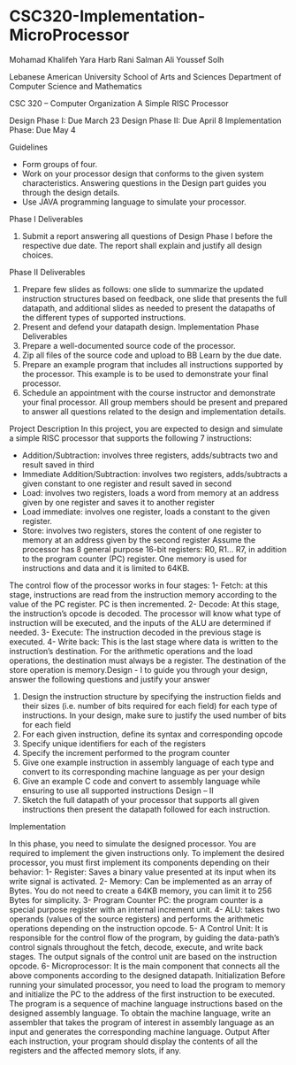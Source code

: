 # CSC320-Implementation-MicroProcessor

Mohamad Khalifeh
Yara Harb
Rani Salman
Ali Youssef Solh

Lebanese American University 
School of Arts and Sciences
Department of Computer Science and Mathematics

CSC 320 – Computer Organization
A Simple RISC Processor

Design Phase I: Due March 23
Design Phase II: Due April 8
Implementation Phase: Due May 4

Guidelines
- Form groups of four.
- Work on your processor design that conforms to the given system characteristics. 
Answering questions in the Design part guides you through the design details. 
- Use JAVA programming language to simulate your processor. 

Phase I Deliverables
1. Submit a report answering all questions of Design Phase I before the respective due 
date. The report shall explain and justify all design choices. 

Phase II Deliverables
1. Prepare few slides as follows: one slide to summarize the updated instruction 
structures based on feedback, one slide that presents the full datapath, and additional 
slides as needed to present the datapaths of the different types of supported 
instructions. 
2. Present and defend your datapath design.
Implementation Phase Deliverables
1. Prepare a well-documented source code of the processor.
2. Zip all files of the source code and upload to BB Learn by the due date.
3. Prepare an example program that includes all instructions supported by the processor. 
This example is to be used to demonstrate your final processor. 
4. Schedule an appointment with the course instructor and demonstrate your final 
processor. All group members should be present and prepared to answer all questions 
related to the design and implementation details.


Project Description
In this project, you are expected to design and simulate a simple RISC processor that supports 
the following 7 instructions:
- Addition/Subtraction: involves three registers, adds/subtracts two and result saved in 
third
- Immediate Addition/Subtraction: involves two registers, adds/subtracts a given constant 
to one register and result saved in second
- Load: involves two registers, loads a word from memory at an address given by one 
register and saves it to another register
- Load immediate: involves one register, loads a constant to the given register. 
- Store: involves two registers, stores the content of one register to memory at an address 
given by the second register
Assume the processor has 8 general purpose 16-bit registers: R0, R1... R7, in addition to the 
program counter (PC) register. One memory is used for instructions and data and it is limited 
to 64KB.

The control flow of the processor works in four stages:
1- Fetch: at this stage, instructions are read from the instruction memory according to 
the value of the PC register. PC is then incremented.
2- Decode: At this stage, the instruction’s opcode is decoded. The processor will know 
what type of instruction will be executed, and the inputs of the ALU are determined if 
needed. 
3- Execute: The instruction decoded in the previous stage is executed. 
4- Write back: This is the last stage where data is written to the instruction’s destination. 
For the arithmetic operations and the load operations, the destination must always be 
a register. The destination of the store operation is memory.Design - I
to guide you through your design, answer the following questions and justify your answer
1. Design the instruction structure by specifying the instruction fields and their sizes (i.e. 
number of bits required for each field) for each type of instructions. In your design, 
make sure to justify the used number of bits for each field 
2. For each given instruction, define its syntax and corresponding opcode
3. Specify unique identifiers for each of the registers
4. Specify the increment performed to the program counter 
5. Give one example instruction in assembly language of each type and convert to its 
corresponding machine language as per your design
6. Give an example C code and convert to assembly language while ensuring to use all 
supported instructions
Design – II
7. Sketch the full datapath of your processor that supports all given instructions then 
present the datapath followed for each instruction. 


Implementation

In this phase, you need to simulate the designed processor. You are required to implement 
the given instructions only. 
To implement the desired processor, you must first implement its components depending on 
their behavior:
1- Register: Saves a binary value presented at its input when its write signal is activated. 
2- Memory: Can be implemented as an array of Bytes. You do not need to create a 64KB 
memory, you can limit it to 256 Bytes for simplicity. 
3- Program Counter PC: the program counter is a special purpose register with an 
internal increment unit. 
4- ALU: takes two operands (values of the source registers) and performs the arithmetic 
operations depending on the instruction opcode. 
5- A Control Unit: It is responsible for the control flow of the program, by guiding the 
data-path’s control signals throughout the fetch, decode, execute, and write back 
stages. The output signals of the control unit are based on the instruction opcode. 
6- Microprocessor: It is the main component that connects all the above components 
according to the designed datapath. Initialization
Before running your simulated processor, you need to load the program to memory and 
initialize the PC to the address of the first instruction to be executed. The program is a 
sequence of machine language instructions based on the designed assembly language. To 
obtain the machine language, write an assembler that takes the program of interest in 
assembly language as an input and generates the corresponding machine language. 
Output
After each instruction, your program should display the contents of all the registers and the 
affected memory slots, if any. 
